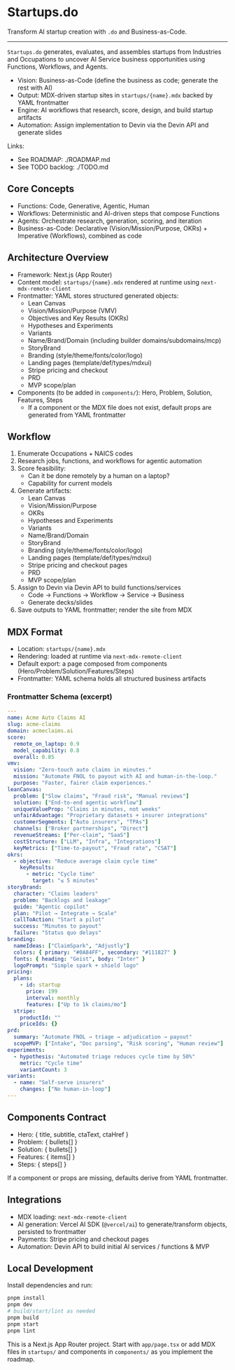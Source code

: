 # Startups.do

Transform AI startup creation with `.do` and Business-as-Code. 

---

`Startups.do` generates, evaluates, and assembles startups from Industries and Occupations to uncover AI Service business opportunities using Functions, Workflows, and Agents.

- Vision: Business-as-Code (define the business as code; generate the rest with AI)
- Output: MDX-driven startup sites in `startups/{name}.mdx` backed by YAML frontmatter
- Engine: AI workflows that research, score, design, and build startup artifacts
- Automation: Assign implementation to Devin via the Devin API and generate slides


Links:
- See ROADMAP: ./ROADMAP.md
- See TODO backlog: ./TODO.md

## Core Concepts

- Functions: Code, Generative, Agentic, Human
- Workflows: Deterministic and AI-driven steps that compose Functions
- Agents: Orchestrate research, generation, scoring, and iteration
- Business-as-Code: Declarative (Vision/Mission/Purpose, OKRs) + Imperative (Workflows), combined as code

## Architecture Overview

- Framework: Next.js (App Router)
- Content model: `startups/{name}.mdx` rendered at runtime using `next-mdx-remote-client`
- Frontmatter: YAML stores structured generated objects:
  - Lean Canvas
  - Vision/Mission/Purpose (VMV)
  - Objectives and Key Results (OKRs)
  - Hypotheses and Experiments
  - Variants
  - Name/Brand/Domain (including builder domains/subdomains/mcp)
  - StoryBrand
  - Branding (style/theme/fonts/color/logo)
  - Landing pages (template/def/types/mdxui)
  - Stripe pricing and checkout
  - PRD
  - MVP scope/plan
- Components (to be added in `components/`): Hero, Problem, Solution, Features, Steps
  - If a component or the MDX file does not exist, default props are generated from YAML frontmatter

## Workflow

1) Enumerate Occupations + NAICS codes  
2) Research jobs, functions, and workflows for agentic automation  
3) Score feasibility:
   - Can it be done remotely by a human on a laptop?
   - Capability for current models
4) Generate artifacts:
   - Lean Canvas
   - Vision/Mission/Purpose
   - OKRs
   - Hypotheses and Experiments
   - Variants
   - Name/Brand/Domain
   - StoryBrand
   - Branding (style/theme/fonts/color/logo)
   - Landing pages (template/def/types/mdxui)
   - Stripe pricing and checkout pages
   - PRD
   - MVP scope/plan
5) Assign to Devin via Devin API to build functions/services
   - Code → Functions → Workflow → Service → Business
   - Generate decks/slides
6) Save outputs to YAML frontmatter; render the site from MDX

## MDX Format

- Location: `startups/{name}.mdx`
- Rendering: loaded at runtime via `next-mdx-remote-client`
- Default export: a page composed from components (Hero/Problem/Solution/Features/Steps)
- Frontmatter: YAML schema holds all structured business artifacts

### Frontmatter Schema (excerpt)

```yaml
---
name: Acme Auto Claims AI
slug: acme-claims
domain: acmeclaims.ai
score:
  remote_on_laptop: 0.9
  model_capability: 0.8
  overall: 0.85
vmv:
  vision: "Zero-touch auto claims in minutes."
  mission: "Automate FNOL to payout with AI and human-in-the-loop."
  purpose: "Faster, fairer claim experiences."
leanCanvas:
  problem: ["Slow claims", "Fraud risk", "Manual reviews"]
  solution: ["End-to-end agentic workflow"]
  uniqueValueProp: "Claims in minutes, not weeks"
  unfairAdvantage: "Proprietary datasets + insurer integrations"
  customerSegments: ["Auto insurers", "TPAs"]
  channels: ["Broker partnerships", "Direct"]
  revenueStreams: ["Per-claim", "SaaS"]
  costStructure: ["LLM", "Infra", "Integrations"]
  keyMetrics: ["Time-to-payout", "Fraud rate", "CSAT"]
okrs:
  - objective: "Reduce average claim cycle time"
    keyResults:
      - metric: "Cycle time"
        target: "≤ 5 minutes"
storyBrand:
  character: "Claims leaders"
  problem: "Backlogs and leakage"
  guide: "Agentic copilot"
  plan: "Pilot → Integrate → Scale"
  callToAction: "Start a pilot"
  success: "Minutes to payout"
  failure: "Status quo delays"
branding:
  nameIdeas: ["ClaimSpark", "Adjustly"]
  colors: { primary: "#0A84FF", secondary: "#111827" }
  fonts: { heading: "Geist", body: "Inter" }
  logoPrompt: "Simple spark + shield logo"
pricing:
  plans:
    - id: startup
      price: 199
      interval: monthly
      features: ["Up to 1k claims/mo"]
  stripe:
    productId: ""
    priceIds: {}
prd:
  summary: "Automate FNOL → triage → adjudication → payout"
  scopeMVP: ["Intake", "Doc parsing", "Risk scoring", "Human review"]
experiments:
  - hypothesis: "Automated triage reduces cycle time by 50%"
    metric: "Cycle time"
    variantCount: 3
variants:
  - name: "Self-serve insurers"
    changes: ["No human-in-loop"]
---
```

## Components Contract

- Hero: { title, subtitle, ctaText, ctaHref }
- Problem: { bullets[] }
- Solution: { bullets[] }
- Features: { items[] }
- Steps: { steps[] }

If a component or props are missing, defaults derive from YAML frontmatter.

## Integrations

- MDX loading: `next-mdx-remote-client`
- AI generation: Vercel AI SDK (`@vercel/ai`) to generate/transform objects, persisted to frontmatter
- Payments: Stripe pricing and checkout pages
- Automation: Devin API to build initial AI services / functions & MVP

## Local Development

Install dependencies and run:

```bash
pnpm install
pnpm dev
# build/start/lint as needed
pnpm build
pnpm start
pnpm lint
```

This is a Next.js App Router project. Start with `app/page.tsx` or add MDX files in `startups/` and components in `components/` as you implement the roadmap.
